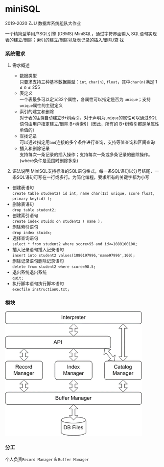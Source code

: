 # miniSQL

2019-2020 ZJU 数据库系统组队大作业  

一个精简型单用户SQL引擎 (DBMS) MiniSQL，通过字符界面输入 SQL语句实现表的建立/删除；索引的建立/删除以及表记录的插入/删除/查
找  



### 系统需求

1. 需求概述
   * 数据类型  
     只要求支持三种基本数据类型：`int`, `char(n)`, `float`，其中`char(n)`满足 $1 ≤ n ≤ 255$   
   * 表定义  
     一个表最多可以定义32个属性，各属性可以指定是否为 `unique`；支持`unique`属性的主键定义  
   * 索引的建立和删除  
     对于表的`主键`自动建立B+树索引，对于声明为`unique`的属性可以通过SQL语句由用户指定建立/删除 B+树索引（因此，所有的 B+树索引都是单属性单值的）  
   * 查找记录  
     可以通过指定用`and`连接的多个条件进行查询，支持等值查询和区间查询  
   * 插入和删除记录  
     支持每次一条记录的插入操作；支持每次一条或多条记录的删除操作。(where条件是范围时删除多条)  

2.  语法说明
   MiniSQL支持标准的SQL语句格式，每一条SQL语句以分号结尾，一条SQL语句可写在一行或多行。为简化编程，要求所有的关键字都为小写  

   * 创建表语句  
     `create table student2(
     	id int,
     	name char(12) unique,
     	score float,
     	primary key(id)
     ); ` 
   * 删除表语句  
     `drop table student2;`  
   * 创建索引语句  
     `create index stuidx on student2 ( name );`  
   * 删除索引语句  
     `drop index stuidx;`
   * 选择查询语句  
     `select * from student2 where score>95 and id<=1080100100; ` 
   * 插入记录语句插入记录语句  
     `insert into student2 values(1080197996,'name97996',100); ` 
   * 删除记录语句删除记录语句  
     `delete from student2 where score=98.5;`
   * 退出系统退出系统  
     `quit;`  
   * 执行脚本语句执行脚本语句  
     `execfile instruction0.txt;`  

   

### 模块

![模块](要求\模块.png)



### 分工

个人负责`Record Manager` & `Buffer Manager`  

